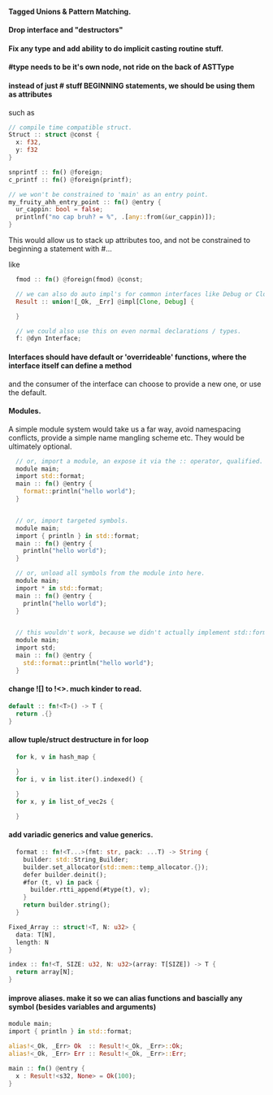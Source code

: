 
#### Tagged Unions & Pattern Matching.

#### Drop interface and "destructors"

#### Fix any type and add ability to do implicit casting routine stuff.

#### #type needs to be it's own node, not ride on the back of ASTType

#### instead of just # stuff BEGINNING statements, we should be using them as attributes

such as
```rust
// compile time compatible struct.
Struct :: struct @const {
  x: f32,
  y: f32
}

snprintf :: fn() @foreign;
c_printf :: fn() @foreign(printf);

// we won't be constrained to 'main' as an entry point.
my_fruity_ahh_entry_point :: fn() @entry {
  ur_cappin: bool = false;
  printlnf("no cap bruh? = %", .[any::from(&ur_cappin)]);
}
```

This would allow us to stack up attributes too, and not be constrained to beginning a statement with #...

like 

```rust
  fmod :: fn() @foreign(fmod) @const;

  // we can also do auto impl's for common interfaces like Debug or Clone or whatever.
  Result :: union![_Ok, _Err] @impl[Clone, Debug] {

  }

  // we could also use this on even normal declarations / types.
  f: @dyn Interface;

```


#### Interfaces should have default or 'overrideable' functions, where the interface itself can define a method
  and the consumer of the interface can choose to provide a new one, or use the default.


#### Modules.
  A simple module system would take us a far way, avoid namespacing conflicts, provide a simple name mangling scheme etc. They would be ultimately optional.

```rust
  // or, import a module, an expose it via the :: operator, qualified.
  module main;
  import std::format;
  main :: fn() @entry {
    format::println("hello world");
  }


  // or, import targeted symbols.
  module main;
  import { println } in std::format;
  main :: fn() @entry {
    println("hello world");
  }

  // or, unload all symbols from the module into here.
  module main;
  import * in std::format;
  main :: fn() @entry {
    println("hello world");
  }


  // this wouldn't work, because we didn't actually implement std::format, we just added the std module which contains very little itself.
  module main;
  import std;
  main :: fn() @entry {
    std::format::println("hello world");
  }

```


#### change ![] to !<>. much kinder to read.
```rust
default :: fn!<T>() -> T {
  return .{}
}
```


#### allow tuple/struct destructure in for loop
```rust
  for k, v in hash_map {

  }
  for i, v in list.iter().indexed() {
    
  }
  for x, y in list_of_vec2s {

  }
```

#### add variadic generics and value generics.
```rust
  format :: fn!<T...>(fmt: str, pack: ...T) -> String {
    builder: std::String_Builder;
    builder.set_allocator(std::mem::temp_allocator.{});
    defer builder.deinit();
    #for (t, v) in pack {
      builder.rtti_append(#type(t), v);
    }
    return builder.string();
  }
```

```rust
Fixed_Array :: struct!<T, N: u32> {
  data: T[N],
  length: N
}
```

```rust
index :: fn!<T, SIZE: u32, N: u32>(array: T[SIZE]) -> T {
  return array[N];
}
```


#### improve aliases. make it so we can alias functions and bascially any symbol (besides variables and arguments)

```rust
module main;
import { println } in std::format;

alias!<_Ok, _Err> Ok  :: Result!<_Ok, _Err>::Ok;
alias!<_Ok, _Err> Err :: Result!<_Ok, _Err>::Err;

main :: fn() @entry {
  x : Result!<s32, None> = Ok(100);
}
```